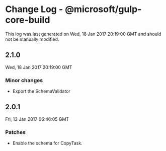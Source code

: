 # Change Log - @microsoft/gulp-core-build

This log was last generated on Wed, 18 Jan 2017 20:19:00 GMT and should not be manually modified.

## 2.1.0
Wed, 18 Jan 2017 20:19:00 GMT

### Minor changes

- Export the SchemaValidator

## 2.0.1
Fri, 13 Jan 2017 06:46:05 GMT

### Patches

- Enable the schema for CopyTask.

